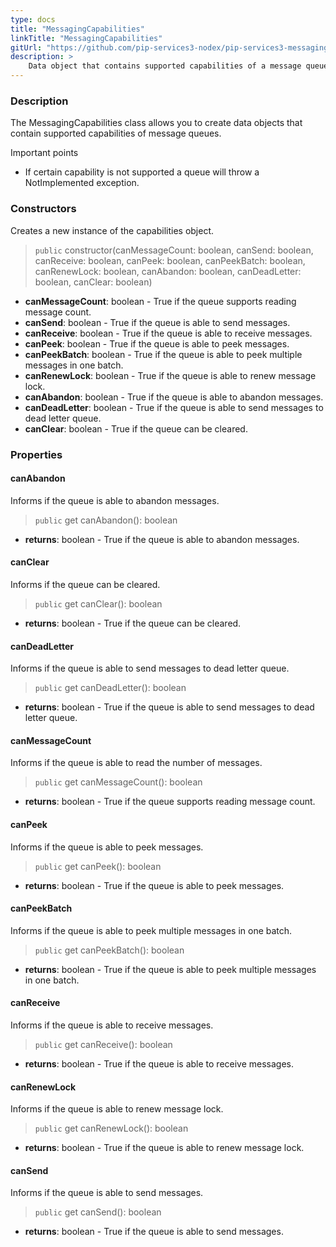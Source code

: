 ```yaml
---
type: docs
title: "MessagingCapabilities"
linkTitle: "MessagingCapabilities"
gitUrl: "https://github.com/pip-services3-nodex/pip-services3-messaging-nodex"
description: >
    Data object that contains supported capabilities of a message queue. 
---
```


### Description

The MessagingCapabilities class allows you to create data objects that contain supported capabilities of message queues.

Important points

- If certain capability is not supported a queue will throw a NotImplemented exception.

### Constructors

Creates a new instance of the capabilities object.

> `public` constructor(canMessageCount: boolean, canSend: boolean, canReceive: boolean, canPeek: boolean, canPeekBatch: boolean, canRenewLock: boolean, canAbandon: boolean, canDeadLetter: boolean, canClear: boolean)



- **canMessageCount**: boolean - True if the queue supports reading message count.
- **canSend**: boolean - True if the queue is able to send messages.
- **canReceive**: boolean - True if the queue is able to receive messages.
- **canPeek**: boolean - True if the queue is able to peek messages.
- **canPeekBatch**: boolean - True if the queue is able to peek multiple messages in one batch.
- **canRenewLock**: boolean - True if the queue is able to renew message lock.
- **canAbandon**: boolean - True if the queue is able to abandon messages.
- **canDeadLetter**: boolean - True if the queue is able to send messages to dead letter queue.
- **canClear**: boolean - True if the queue can be cleared.


### Properties


#### canAbandon
Informs if the queue is able to abandon messages.

> `public` get canAbandon(): boolean

- **returns**: boolean - True if the queue is able to abandon messages.


#### canClear
Informs if the queue can be cleared.

> `public` get canClear(): boolean

- **returns**: boolean - True if the queue can be cleared.


#### canDeadLetter
Informs if the queue is able to send messages to dead letter queue.

> `public` get canDeadLetter(): boolean

- **returns**: boolean - True if the queue is able to send messages to dead letter queue.


#### canMessageCount
Informs if the queue is able to read the number of messages.

> `public` get canMessageCount(): boolean

- **returns**: boolean - True if the queue supports reading message count.


#### canPeek
Informs if the queue is able to peek messages.

> `public` get canPeek(): boolean

- **returns**: boolean - True if the queue is able to peek messages.


#### canPeekBatch
Informs if the queue is able to peek multiple messages in one batch.

> `public` get canPeekBatch(): boolean

- **returns**: boolean - True if the queue is able to peek multiple messages in one batch.


#### canReceive
Informs if the queue is able to receive messages.

> `public` get canReceive(): boolean

- **returns**: boolean - True if the queue is able to receive messages.


#### canRenewLock
Informs if the queue is able to renew message lock.

> `public` get canRenewLock(): boolean

- **returns**: boolean - True if the queue is able to renew message lock.


#### canSend
Informs if the queue is able to send messages.

> `public` get canSend(): boolean

- **returns**: boolean - True if the queue is able to send messages.
